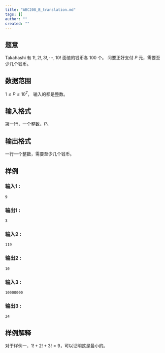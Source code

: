 ```yaml
---
title: "ABC208_B_translation.md"
tags: []
author: ""
created: ""
---
```


## 题意  

Takahashi 有 $1!,2!,3!,\cdots,10!$ 面值的钱币各 $100$ 个。
问要正好支付 $P$ 元，需要至少几个钱币。

## 数据范围

$1\le P\le 10^7$，
输入的都是整数。     

## 输入格式

第一行，一个整数，$P$。     
          
## 输出格式

一行一个整数，需要至少几个钱币。

## 样例

### 输入1 :
```
9
```

### 输出1 :
```
3
```

### 输入2 :
```
119
```

### 输出2 :
```
10
```

### 输入3 :
```
10000000
```

### 输出3 :
```
24
```

## 样例解释

对于样例一，$1!+2!+3! = 9$，可以证明这是最小的。 

